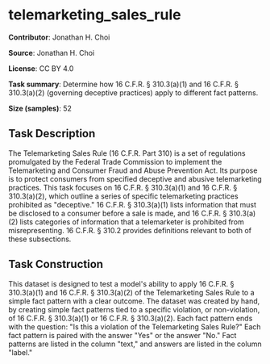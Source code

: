 # telemarketing_sales_rule

**Contributor**: Jonathan H. Choi

**Source**: Jonathan H. Choi

**License**: CC BY 4.0

**Task summary**: Determine how 16 C.F.R. § 310.3(a)(1) and 16 C.F.R. § 310.3(a)(2) (governing deceptive practices) apply to different fact patterns.

**Size (samples)**: 52

## Task Description

The Telemarketing Sales Rule (16 C.F.R. Part 310) is a set of regulations promulgated by the Federal Trade Commission to implement the Telemarketing and Consumer Fraud and Abuse Prevention Act. Its purpose is to protect consumers from specified deceptive and abusive telemarketing practices. This task focuses on 16 C.F.R. § 310.3(a)(1) and 16 C.F.R. § 310.3(a)(2), which outline a series of specific telemarketing practices prohibited as "deceptive." 16 C.F.R. § 310.3(a)(1) lists information that must be disclosed to a consumer before a sale is made, and 16 C.F.R. § 310.3(a)(2) lists categories of information that a telemarketer is prohibited from misrepresenting. 16 C.F.R. § 310.2 provides definitions relevant to both of these subsections. 


## Task Construction

This dataset is designed to test a model's ability to apply 16 C.F.R. § 310.3(a)(1) and 16 C.F.R. § 310.3(a)(2) of the Telemarketing Sales Rule to a simple fact pattern with a clear outcome. The dataset was created by hand, by creating simple fact patterns tied to a specific violation, or non-violation, of 16 C.F.R. § 310.3(a)(1) or 16 C.F.R. § 310.3(a)(2). Each fact pattern ends with the question: "Is this a violation of the Telemarketing Sales Rule?" Each fact pattern is paired with the answer "Yes" or the answer "No." Fact patterns are listed in the column "text," and answers are listed in the column "label."

